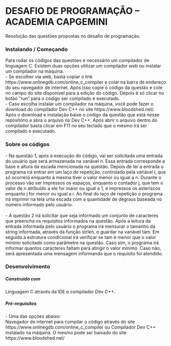 <h1>DESAFIO DE PROGRAMAÇÃO – ACADEMIA CAPGEMINI</h1>  
Resolução das questões propostas no desafio de programação.<br>
<h3>Instalando / Começando</h3>
Para rodar os códigos das questões é necessário um compilador de linguagem C. Existem duas opções utilizar um compilador web ou instalar um compilador na máquina.<br>
- Se escolher via web, basta copiar o link https://www.onlinegdb.com/online_c_compiler e colar na barra de endereço do seu navegador de internet. Após isso copie o código da questão e cole no campo do site disponível para a edição do código. Depois é só clicar no botão “run” para o código ser compilado e executado.<br>
- Caso escolha instalar um compilador na máquina, você pode fazer o download do compilador Dev C++ no site https://www.bloodshed.net/. Após o download e instalação baixe o código da questão que está nesse repositório e abra o arquivo no Dev C++. Após abrir o arquivo dentro do compilador basta clicar em F11 no seu teclado que o mesmo irá ser compilado e executado.
<h3>Sobre os códigos</h3>
- Na questão 1, após a execução do código, vai ser solicitada uma entrada do usuário que será armazenada na variável n. Essa entrada corresponde a base e altura da escada mencionada na questão. Depois de ler a entrada o programa irá entrar em um laço de repetição, controlado pela variável i, que só ocorrerá enquanto à mesma tiver o valor menor ou igual a n. Durante o processo vão ser impressos os espaços, enquanto o contador j, que tem o valor de n atribuído a ele for maior ou igual a 1, e impressos os asteriscos enquanto j for menor ou igual a i. Ao final do laço de repetição o programa irá imprimir na tela uma escada com a quantidade de degraus baseada no número informado pelo usuário.<br><br>
- A questão 2 irá solicitar que seja informado um conjunto de caracteres que preencha os requisitos informados na questão. Após a leitura da entrada informada pelo usuário o programa irá mensurar o tamanho da string informada, através da função strlen, e guardar na variável tam. Em seguida a estrutura condicional irá verificar se tam é menor que o valor mínimo solicitado como parâmetro na questão. Caso sim, o programa irá informar quantos caracteres faltam para atingir o valor mínimo. Caso não, será apresentada uma mensagem informando que o requisito foi atendido.
<h3>Desenvolvimento</h3>
<h5>Construído com</h5>
Linguagem C através da IDE e compilador Dev C++.
<h5>Pré-requisitos</h5>
- Uma das opções abaixo:<br>
Navegador de internet para compilar o código através do site https://www.onlinegdb.com/online_c_compiler ou Compilador Dev C++ instalado na máquina. O mesmo pode ser baixado do site https://www.bloodshed.net/
